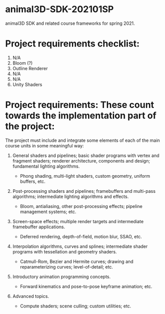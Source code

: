 # animal3D-SDK-202101SP
animal3D SDK and related course frameworks for spring 2021.

# Project requirements checklist:
1. N/A
2. Bloom (?)
3. Outline Renderer
4. N/A
5. N/A
6. Unity Shaders

# Project requirements: These count towards the implementation part of the project: 
The project must include and integrate some elements of each of the main course units in some meaningful way: 

1. General shaders and pipelines; basic shader programs with vertex and fragment shaders; renderer architecture, components and design; fundamental lighting algorithms.
    - Phong shading, multi-light shaders, custom geometry, uniform buffers, etc.

2. Post-processing shaders and pipelines; framebuffers and multi-pass algorithms; intermediate lighting algorithms and effects.
    - Bloom, antialiasing, other post-processing effects; pipeline management systems; etc.

3. Screen-space effects; multiple render targets and intermediate framebuffer applications.
    - Deferred rendering, depth-of-field, motion blur, SSAO, etc.

4. Interpolation algorithms, curves and splines; intermediate shader programs with tessellation and geometry shaders.
    - Catmull-Rom, Bezier and Hermite curves; drawing and reparameterizing curves; level-of-detail; etc.

5. Introductory animation programming concepts.
    - Forward kinematics and pose-to-pose keyframe animation; etc.

6. Advanced topics.
    - Compute shaders; scene culling; custom utilities; etc.

